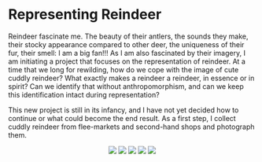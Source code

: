 # Representing Reindeer

Reindeer fascinate me. The beauty of their antlers, the sounds they make, their stocky appearance compared to other deer, the uniqueness of their fur, their smell: I am a big fan!!! As I am also fascinated by their imagery, I am initiating a project that focuses on the representation of reindeer. At a time that we long for rewilding, how do we cope with the image of cute cuddly reindeer? What exactly makes a reindeer a reindeer, in essence or in spirit? Can we identify that without anthropomorphism, and can we keep this identification intact during representation?

This new project is still in its infancy, and I have not yet decided how to continue or what could become the end result. As a first step, I collect cuddly reindeer from flee-markets and second-hand shops and photograph them.

<div align="center">
  <img src="assets/images/Reindeer01.jpg"/>
  <img src="assets/images/Reindeer02.jpg"/>
  <img src="assets/images/Reindeer03.jpg"/>
  <img src="assets/images/Reindeer04.jpg"/>
  <img src="assets/images/Reindeer05.jpg"/>
</div>

<br>
<br>
<br>
